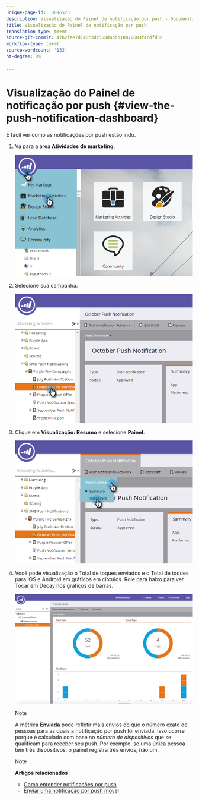```yaml
---
unique-page-id: 10096523
description: Visualização do Painel de notificação por push - Documentos do Marketing - Documentação do produto
title: Visualização do Painel de notificação por push
translation-type: tm+mt
source-git-commit: 47b2fee7d146c3dc558d4bbb10070683f4cdfd3d
workflow-type: tm+mt
source-wordcount: '132'
ht-degree: 0%

---
```



# Visualização do Painel de notificação por push {#view-the-push-notification-dashboard}

É fácil ver como as notificações por push estão indo.

1. Vá para a área **Atividades de marketing**.

   ![](assets/image2015-12-11-12-3a57-3a48.png)

1. Selecione sua campanha.

   ![](assets/image2015-12-11-13-3a1-3a56.png)

1. Clique em **Visualização: Resumo** e selecione **Painel**.

   ![](assets/image2015-12-11-13-3a4-3a23.png)

1. Você pode visualização o Total de toques enviados e o Total de toques para iOS e Android em gráficos em círculos. Role para baixo para ver Tocar em Decay nos gráficos de barras.

   ![](assets/image2015-12-15-15-3a23-3a47.png)

   >[!NOTE]
   >
   >A métrica **Enviada** pode refletir mais envios do que o número exato de pessoas para as quais a notificação por push foi enviada. Isso ocorre porque é calculado com base no *número de dispositivos* que se qualificam para receber seu push. Por exemplo, se uma única pessoa tem três dispositivos, o painel registra três envios, não um.

   >[!NOTE]
   >
   >**Artigos relacionados**
   >
   >    
   >    
   >    * [Como entender notificações por push](understanding-push-notifications.md)
   >    * [Enviar uma notificação por push móvel](send-a-mobile-push-notification.md)


